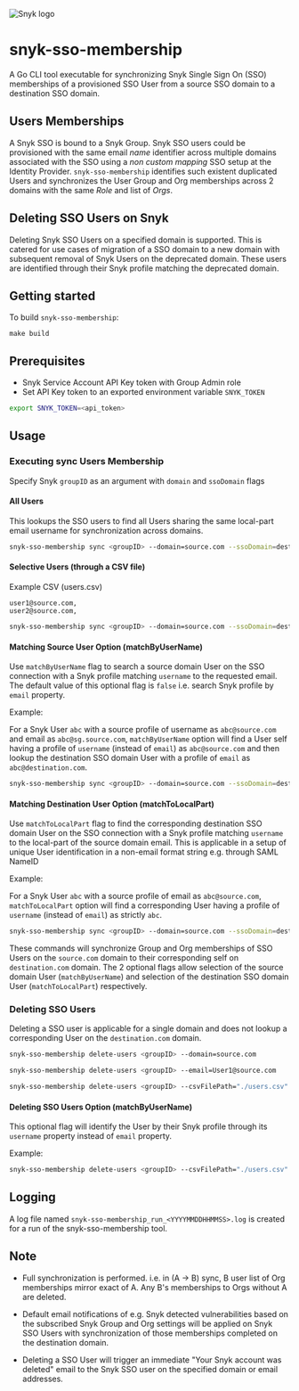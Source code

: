 ![Snyk logo](https://snyk.io/style/asset/logo/snyk-print.svg)

# snyk-sso-membership

A Go CLI tool executable for synchronizing Snyk Single Sign On (SSO) memberships of a provisioned SSO User from a source SSO domain to a destination SSO domain.

## Users Memberships

A Snyk SSO is bound to a Snyk Group. Snyk SSO users could be provisioned with the same email _name_ identifier across multiple domains associated with the SSO using a *non custom mapping* SSO setup at the Identity Provider. `snyk-sso-membership` identifies such existent duplicated Users and synchronizes the User Group and Org memberships across 2 domains with the same _Role_ and list of _Orgs_.

## Deleting SSO Users on Snyk

Deleting Snyk SSO Users on a specified domain is supported. This is catered for use cases of migration of a SSO domain to a new domain with subsequent removal of Snyk Users on the deprecated domain. These users are identified through their Snyk profile matching the deprecated domain.

## Getting started

To build `snyk-sso-membership`:
```
make build
```

## Prerequisites

- Snyk Service Account API Key token with Group Admin role
- Set API Key token to an exported environment variable `SNYK_TOKEN`

```bash
export SNYK_TOKEN=<api_token>
```

## Usage
### Executing sync Users Membership

Specify Snyk `groupID` as an argument with `domain` and `ssoDomain` flags

#### All Users

This lookups the SSO users to find all Users sharing the same local-part email username for synchronization across domains.

```bash
snyk-sso-membership sync <groupID> --domain=source.com --ssoDomain=destination.com
```

#### Selective Users (through a CSV file)
Example CSV (users.csv)

```
user1@source.com,
user2@source.com,
```

```bash
snyk-sso-membership sync <groupID> --domain=source.com --ssoDomain=destination.com --csvFilePath="./users.csv"
```

#### Matching Source User Option (matchByUserName)
Use `matchByUserName` flag to search a source domain User on the SSO connection with a Snyk profile matching `username` to the requested email. The default value of this optional flag is `false` i.e. search Snyk profile by `email` property.

Example:

For a Snyk User `abc` with a source profile of username as `abc@source.com` and email as `abc@sg.source.com`, `matchByUserName` option will find a User self having a profile of `username` (instead of `email`) as `abc@source.com` and then lookup the destination SSO domain User with a profile of `email` as `abc@destination.com`.

```bash
snyk-sso-membership sync <groupID> --domain=source.com --ssoDomain=destination.com --csvFilePath="./users.csv" --matchByUserName
```

#### Matching Destination User Option (matchToLocalPart)
Use `matchToLocalPart` flag to find the corresponding destination SSO domain User on the SSO connection with a Snyk profile matching `username` to the local-part of the source domain email. This is applicable in a setup of unique User identification in a non-email format string e.g. through SAML NameID

Example:

For a Snyk User `abc` with a source profile of email as `abc@source.com`, `matchToLocalPart` option will find a corresponding User having a profile of `username` (instead of `email`) as strictly `abc`.

```bash
snyk-sso-membership sync <groupID> --domain=source.com --ssoDomain=destination.com --csvFilePath="./users.csv" --matchToLocalPart
```

These commands will synchronize Group and Org memberships of SSO Users on the `source.com` domain to their corresponding self on `destination.com` domain.
The 2 optional flags allow selection of the source domain User (`matchByUserName`) and selection of the destination SSO domain User (`matchToLocalPart`) respectively.

### Deleting SSO Users
Deleting a SSO user is applicable for a single domain and does not lookup a corresponding User on the `destination.com` domain. 

```bash
snyk-sso-membership delete-users <groupID> --domain=source.com
```

```bash
snyk-sso-membership delete-users <groupID> --email=User1@source.com
```

```bash
snyk-sso-membership delete-users <groupID> --csvFilePath="./users.csv"
```

#### Deleting SSO Users Option (matchByUserName)
This optional flag will identify the User by their Snyk profile through its `username` property instead of `email` property.

Example:

```bash
snyk-sso-membership delete-users <groupID> --csvFilePath="./users.csv" --matchByUserName
```

## Logging

A log file named `snyk-sso-membership_run_<YYYYMMDDHHMMSS>.log` is created for a run of the snyk-sso-membership tool.

## Note

- Full synchronization is performed. i.e. in (A -> B) sync, B user list of Org memberships mirror exact of A. Any B's memberships to Orgs without A are deleted.

- Default email notifications of e.g. Snyk detected vulnerabilities based on the subscribed Snyk Group and Org settings will be applied on Snyk SSO Users with synchronization of those memberships completed on the destination domain.

- Deleting a SSO User will trigger an immediate "Your Snyk account was deleted" email to the Snyk SSO user on the specified domain or email addresses.
